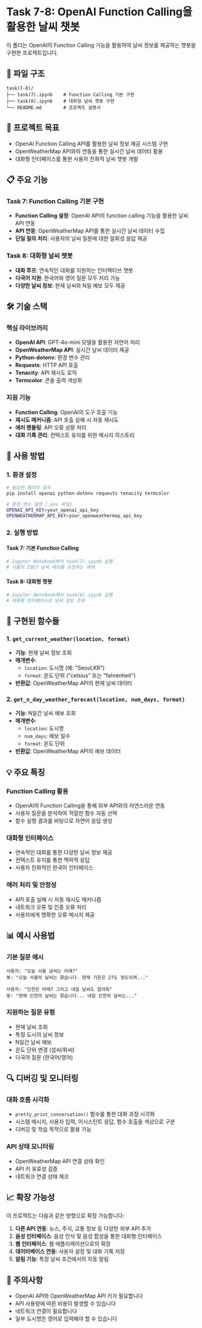# Task 7-8: OpenAI Function Calling을 활용한 날씨 챗봇

이 폴더는 OpenAI의 Function Calling 기능을 활용하여 날씨 정보를 제공하는 챗봇을 구현한 프로젝트입니다.

## 📁 파일 구조

```
task(7-8)/
├── task(7).ipynb    # Function Calling 기본 구현
├── task(8).ipynb    # 대화형 날씨 챗봇 구현
└── README.md        # 프로젝트 설명서
```

## 🎯 프로젝트 목표

- OpenAI Function Calling API를 활용한 날씨 정보 제공 시스템 구현
- OpenWeatherMap API와의 연동을 통한 실시간 날씨 데이터 활용
- 대화형 인터페이스를 통한 사용자 친화적 날씨 챗봇 개발

## 📋 주요 기능

### Task 7: Function Calling 기본 구현

- **Function Calling 설정**: OpenAI API의 function calling 기능을 활용한 날씨 API 연동
- **API 연동**: OpenWeatherMap API를 통한 실시간 날씨 데이터 수집
- **단일 질의 처리**: 사용자의 날씨 질문에 대한 일회성 응답 제공

### Task 8: 대화형 날씨 챗봇

- **대화 루프**: 연속적인 대화를 지원하는 인터랙티브 챗봇
- **다국어 지원**: 한국어와 영어 질문 모두 처리 가능
- **다양한 날씨 정보**: 현재 날씨와 N일 예보 모두 제공

## 🛠️ 기술 스택

### 핵심 라이브러리

- **OpenAI API**: GPT-4o-mini 모델을 활용한 자연어 처리
- **OpenWeatherMap API**: 실시간 날씨 데이터 제공
- **Python-dotenv**: 환경 변수 관리
- **Requests**: HTTP API 호출
- **Tenacity**: API 재시도 로직
- **Termcolor**: 콘솔 출력 색상화

### 지원 기능

- **Function Calling**: OpenAI의 도구 호출 기능
- **재시도 메커니즘**: API 호출 실패 시 자동 재시도
- **에러 핸들링**: API 오류 상황 처리
- **대화 기록 관리**: 컨텍스트 유지를 위한 메시지 히스토리

## 🚀 사용 방법

### 1. 환경 설정

```bash
# 필요한 패키지 설치
pip install openai python-dotenv requests tenacity termcolor

# 환경 변수 설정 (.env 파일)
OPENAI_API_KEY=your_openai_api_key
OPENWEATHERMAP_API_KEY=your_openweathermap_api_key
```

### 2. 실행 방법

#### Task 7: 기본 Function Calling

```python
# Jupyter Notebook에서 task(7).ipynb 실행
# 서울의 3일간 날씨 예보를 요청하는 예제
```

#### Task 8: 대화형 챗봇

```python
# Jupyter Notebook에서 task(8).ipynb 실행
# 대화형 인터페이스로 날씨 정보 조회
```

## 🔧 구현된 함수들

### 1. `get_current_weather(location, format)`

- **기능**: 현재 날씨 정보 조회
- **매개변수**:
  - `location`: 도시명 (예: "Seoul,KR")
  - `format`: 온도 단위 ("celsius" 또는 "fahrenheit")
- **반환값**: OpenWeatherMap API의 현재 날씨 데이터

### 2. `get_n_day_weather_forecast(location, num_days, format)`

- **기능**: N일간 날씨 예보 조회
- **매개변수**:
  - `location`: 도시명
  - `num_days`: 예보 일수
  - `format`: 온도 단위
- **반환값**: OpenWeatherMap API의 예보 데이터

## 💡 주요 특징

### Function Calling 활용

- OpenAI의 Function Calling을 통해 외부 API와의 자연스러운 연동
- 사용자 질문을 분석하여 적절한 함수 자동 선택
- 함수 실행 결과를 바탕으로 자연어 응답 생성

### 대화형 인터페이스

- 연속적인 대화를 통한 다양한 날씨 정보 제공
- 컨텍스트 유지를 통한 맥락적 응답
- 사용자 친화적인 한국어 인터페이스

### 에러 처리 및 안정성

- API 호출 실패 시 자동 재시도 메커니즘
- 네트워크 오류 및 인증 오류 처리
- 사용자에게 명확한 오류 메시지 제공

## 📊 예시 사용법

### 기본 질문 예시

```
사용자: "오늘 서울 날씨는 어때?"
봇: "오늘 서울의 날씨는 맑습니다. 현재 기온은 27도 정도이며..."

사용자: "인천은 어때? 그리고 내일 날씨도 알려줘"
봇: "현재 인천의 날씨는 맑습니다... 내일 인천의 날씨는..."
```

### 지원하는 질문 유형

- 현재 날씨 조회
- 특정 도시의 날씨 정보
- N일간 날씨 예보
- 온도 단위 변경 (섭씨/화씨)
- 다국어 질문 (한국어/영어)

## 🔍 디버깅 및 모니터링

### 대화 흐름 시각화

- `pretty_print_conversation()` 함수를 통한 대화 과정 시각화
- 시스템 메시지, 사용자 입력, 어시스턴트 응답, 함수 호출을 색상으로 구분
- 디버깅 및 학습 목적으로 활용 가능

### API 상태 모니터링

- OpenWeatherMap API 연결 상태 확인
- API 키 유효성 검증
- 네트워크 연결 상태 체크

## 📈 확장 가능성

이 프로젝트는 다음과 같은 방향으로 확장 가능합니다:

1. **다른 API 연동**: 뉴스, 주식, 교통 정보 등 다양한 외부 API 추가
2. **음성 인터페이스**: 음성 인식 및 음성 합성을 통한 대화형 인터페이스
3. **웹 인터페이스**: 웹 애플리케이션으로의 확장
4. **데이터베이스 연동**: 사용자 설정 및 대화 기록 저장
5. **알림 기능**: 특정 날씨 조건에서의 자동 알림

## 📝 주의사항

- OpenAI API와 OpenWeatherMap API 키가 필요합니다
- API 사용량에 따른 비용이 발생할 수 있습니다
- 네트워크 연결이 필요합니다
- 일부 도시명은 영어로 입력해야 할 수 있습니다
